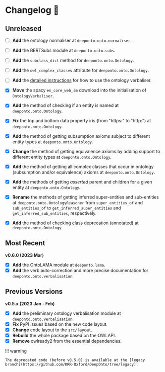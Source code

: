 # Changelog :newspaper:

<!-- Added for new features.
Changed for changes in existing functionality.
Deprecated for soon-to-be removed features.
Removed for now removed features.
Fixed for any bug fixes.
Security in case of vulnerabilities. -->


## Unreleased

- [ ] **Add** the ontology normaliser at `deeponto.onto.normaliser`.
- [ ] **Add** the BERTSubs module at `deeponto.onto.subs`.
- [ ] **Add** the `subclass_dict` method for `deeponto.onto.Ontology`.
- [ ] **Add** the `owl_complex_classes` attribute for `deeponto.onto.Ontology`.
- [ ] **Add** the [detailed instructions](../verbaliser) for how to use the ontology verbaliser. 

- [X] **Move** the spacy `en_core_web_sm` download into the initialisation of `OntologyVerbaliser`.
- [X] **Add** the method of checking if an entity is named at `deeponto.onto.Ontology`.
- [X] **Fix** the top and bottom data property iris (from "https:" to "http:") at `deeponto.onto.Ontology`.
- [X] **Add** the method of getting subsumption axioms subject to different entity types at `deeponto.onto.Ontology`.
- [X] **Change** the method of getting equivalence axioms by adding support to different entity types at `deeponto.onto.Ontology`.
- [X] **Add** the method of getting all complex classes that occur in ontology (subsumption and/or equivalence) axioms at `deeponto.onto.Ontology`.
- [X] **Add** the methods of getting *asserted* parent and children for a given entity at `deeponto.onto.Ontology`.
- [X] **Rename** the methods of getting inferred super-entities and sub-entities at `deeponto.onto.OntologyReasoner` from `super_entities_of` and `sub_entities_of` to `get_inferred_super_entities` and `get_inferred_sub_entities`, respectively.
- [X] **Add** the method of checking class deprecation (annotated) at `deeponto.onto.Ontology`

## Most Recent 

**v0.6.0 (2023 Mar)**

- [X] **Add** the OntoLAMA module at `deeponto.lama`.
- [X] **Add** the verb auto-correction and more precise documentation for `deeponto.onto.verbalisation`.

## Previous Versions

**v0.5.x (2023 Jan - Feb)**

- [X] **Add** the preliminary ontology verbalisation module at `deeponto.onto.verbalisation`.
- [X] **Fix** PyPI issues based on the new code layout.
- [X] **Change** code layout to the `src/` layout.
- [X] **Rebuild** the whole package based on the OWLAPI.
- [X] **Remove** owlready2 from the essential dependencies.

!!! warning

    The deprecated code (before v0.5.0) is available at the [legacy branch](https://github.com/KRR-Oxford/DeepOnto/tree/legacy).